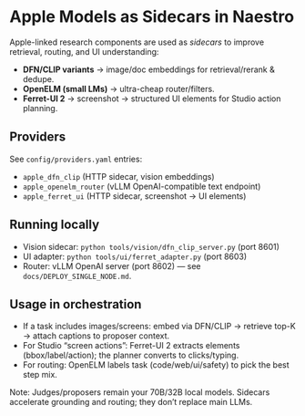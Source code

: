 # Apple Models as Sidecars in Naestro

Apple-linked research components are used as *sidecars* to improve retrieval, routing, and UI understanding:
- **DFN/CLIP variants** → image/doc embeddings for retrieval/rerank & dedupe.
- **OpenELM (small LMs)** → ultra-cheap router/filters.
- **Ferret-UI 2** → screenshot → structured UI elements for Studio action planning.

## Providers
See `config/providers.yaml` entries:
- `apple_dfn_clip` (HTTP sidecar, vision embeddings)
- `apple_openelm_router` (vLLM OpenAI-compatible text endpoint)
- `apple_ferret_ui` (HTTP sidecar, screenshot → UI elements)

## Running locally
- Vision sidecar: `python tools/vision/dfn_clip_server.py` (port 8601)
- UI adapter: `python tools/ui/ferret_adapter.py` (port 8603)
- Router: vLLM OpenAI server (port 8602) — see `docs/DEPLOY_SINGLE_NODE.md`.

## Usage in orchestration
- If a task includes images/screens: embed via DFN/CLIP → retrieve top-K → attach captions to proposer context.
- For Studio “screen actions”: Ferret-UI 2 extracts elements (bbox/label/action); the planner converts to clicks/typing.
- For routing: OpenELM labels task (code/web/ui/safety) to pick the best step mix.

Note: Judges/proposers remain your 70B/32B local models. Sidecars accelerate grounding and routing; they don’t replace main LLMs.
